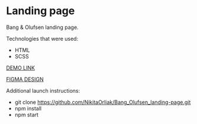 # Landing page

Bang & Olufsen landing page.

Technologies that were used:
- HTML
- SCSS

[DEMO LINK](https://NikitaOrliak.github.io/Bang_Olufsen_landing-page/)

[FIGMA DESIGN](https://www.figma.com/file/DtkQmQ797hk0nI4KfMi2Uq/BOSE-New-Version?type=design&node-id=6817-212&t=Y2cu0Y1RzA8xX6Hm-0)

Additional launch instructions:
- git clone https://github.com/NikitaOrliak/Bang_Olufsen_landing-page.git
- npm install
- npm start


